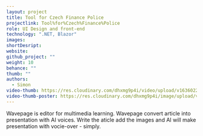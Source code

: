 ```yaml
---
layout: project
title: Tool for Czech Finance Police
projectlink: Tool%for%Czech%Finance%Police
role: UI Design and front-end
technology: ".NET, Blazor"
images:
shortDesript:
website:
github_project: ""
weight: 10
behance: ""
thumb: ""
authors:
  - Simon
video-thumb: https://res.cloudinary.com/dhxmg9p4i/video/upload/v1636022758/loners/bifito-2.mp4
video-thumb-poster: https://res.cloudinary.com/dhxmg9p4i/image/upload/v1635853609/loners/bifito-poster.jpg
---
```


Wavepage is editor for multimedia learning. Wavepage convert article into presentation with AI voices. Write the aticle add the images and AI will make presentation with vocie-over - simply.
